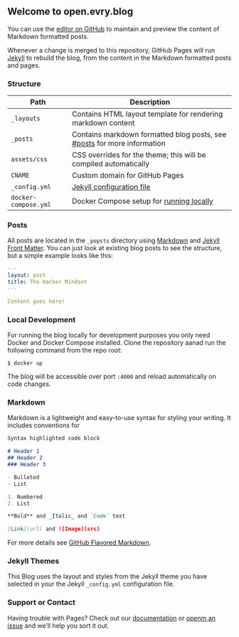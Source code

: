 ## Welcome to open.evry.blog

You can use the [editor on GitHub](https://github.com/evry-bergen/open.evry.blog/edit/master/README.md) to maintain and preview the content of Markdown formatted posts.

Whenever a change is merged to this repository, GitHub Pages will run [Jekyll](https://jekyllrb.com/) to rebuild the blog, from the content in the Markdown formatted posts and pages.

### Structure

| Path         | Description |
|--------------|-------------|
| `_layouts`   | Contains HTML layout template for rendering markdown content |
| `_posts`     | Contains markdown formatted blog posts, see [#posts](#posts) for more information |
| `assets/css` | CSS overrides for the theme; this will be compiled automatically |
| `CNAME`      | Custom domain for GitHub Pages |
| `_config.yml` | [Jekyll configuration file](https://jekyllrb.com/docs/configuration/default/) |
| `docker-compose.yml` | Docker Compose setup for [running locally](#local-development) |

### Posts

All posts are located in the `_popsts` directory using [Markdown](#markdown) and [Jekyll Front Matter](https://jekyllrb.com/docs/front-matter/). You can just look at existing blog posts to see the structure, but a simple example looks like this:

```yaml
---
layout: post
title: The Hacker Mindset
---

Content goes here!
```

### Local Development

For running the blog locally for development purposes you only need Docker and Docker Compose installed. Clone the repository aanad run the following command from the repo root:

```
$ docker up
```

The blog will be accessible over port `:4000` and reload automatically on code changes. 

### Markdown

Markdown is a lightweight and easy-to-use syntax for styling your writing. It includes conventions for

```markdown
Syntax highlighted code block

# Header 1
## Header 2
### Header 3

- Bulleted
- List

1. Numbered
2. List

**Bold** and _Italic_ and `Code` text

[Link](url) and ![Image](src)
```

For more details see [GitHub Flavored Markdown](https://guides.github.com/features/mastering-markdown/).

### Jekyll Themes

This Blog uses the layout and styles from the Jekyll theme you have selected in your the Jekyll `_config.yml` configuration file.

### Support or Contact

Having trouble with Pages? Check out our [documentation](https://help.github.com/categories/github-pages-basics/) or [openm an issue](./issues) and we’ll help you sort it out.

